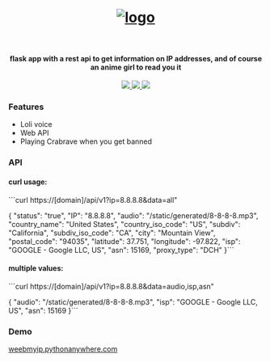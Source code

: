 <h1 align="center">
  <br>
  <a href="https://github.com/luxunator/weebmyip"><img src="https://i.ibb.co/vcSzLbq/weebmyip.png" alt="logo"></a>
</h1>
<br>
<h4 align="center">flask app with a rest api to get information on IP addresses, and of course an anime girl to read you it</h4>

<p align="center">
  <a href="https://github.com/luxunator/weebmyip/releases">
    <img src="https://img.shields.io/github/release/luxunator/weebmyip.svg">
  </a>
  <a href="https://github.com/pallets/flask">
    <img src="https://img.shields.io/badge/flask-1.0.2-orange">
  </a>
  <a href="https://github.com/luxunator/weebmyip">
      <img src="https://img.shields.io/github/stars/luxunator/weebmyip">
  </a>
</p>

### Features
- Loli voice
- Web API
- Playing Crabrave when you get banned

### API
<h4>curl usage:</h4>
```curl https://[domain]/api/v1?ip=8.8.8.8&data=all"

{
  "status": "true", 
  "IP": "8.8.8.8", 
  "audio": "/static/generated/8-8-8-8.mp3", 
  "country_name": "United States", 
  "country_iso_code": "US", 
  "subdiv": "California", 
  "subdiv_iso_code": "CA", 
  "city": "Mountain View", 
  "postal_code": "94035", 
  "latitude": 37.751, 
  "longitude": -97.822, 
  "isp": "GOOGLE - Google LLC, US", 
  "asn": 15169, 
  "proxy_type": "DCH"
}```

<h4>multiple values:</h4>
```curl https://[domain]/api/v1?ip=8.8.8.8&data=audio,isp,asn"

{
  "audio": "/static/generated/8-8-8-8.mp3", 
  "isp": "GOOGLE - Google LLC, US", 
  "asn": 15169
}```


### Demo
[weebmyip.pythonanywhere.com](https://weebmyip.pythonanywhere.com)

